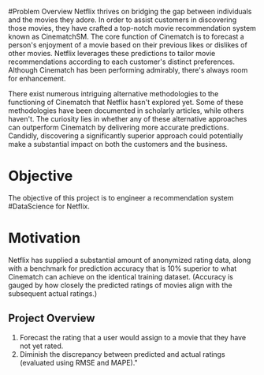 #Problem Overview
Netflix thrives on bridging the gap between individuals and the movies they adore. In order to assist customers in discovering those movies, they have crafted a top-notch movie recommendation system known as CinematchSM. The core function of Cinematch is to forecast a person's enjoyment of a movie based on their previous likes or dislikes of other movies. Netflix leverages these predictions to tailor movie recommendations according to each customer's distinct preferences. Although Cinematch has been performing admirably, there's always room for enhancement.

There exist numerous intriguing alternative methodologies to the functioning of Cinematch that Netflix hasn't explored yet. Some of these methodologies have been documented in scholarly articles, while others haven't. The curiosity lies in whether any of these alternative approaches can outperform Cinematch by delivering more accurate predictions. Candidly, discovering a significantly superior approach could potentially make a substantial impact on both the customers and the business.

# Objective
The objective of this project is to engineer a recommendation system #DataScience for Netflix.


# Motivation
Netflix has supplied a substantial amount of anonymized rating data, along with a benchmark for prediction accuracy that is 10% superior to what Cinematch can achieve on the identical training dataset. (Accuracy is gauged by how closely the predicted ratings of movies align with the subsequent actual ratings.)

## Project Overview
1. Forecast the rating that a user would assign to a movie that they have not yet rated.
2. Diminish the discrepancy between predicted and actual ratings (evaluated using RMSE and MAPE)."




